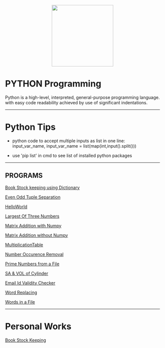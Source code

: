[<p align="center">
<img src="https://img.icons8.com/color/480/000000/python--v1.png" height='200'></p>](https://www.google.com/search?q=java&oq=java&aqs=chrome..69i57j69i59l3j69i60j69i65j69i60l2.1810j0j7&sourceid=chrome&ie=UTF-8)

# PYTHON Programming
Python is a high-level, interpreted, general-purpose programming language. with easy code readability achieved by use of significant indentations.

---

# Python Tips
* python code to accept multiple inputs as list in one line:  
input_var_name,  input_var_name = list(map(int,input().split()))

* use 'pip list' in cmd to see list of installed python packages

---

## PROGRAMS

[Book Stock keeping using Dictionary](https://github.com/004Ajay/Python/blob/main/DictBookStock.py)

[Even Odd Tuple Separation](https://github.com/004Ajay/Python/blob/main/EvenOddTuplePrint.py) 

[HelloWorld](https://github.com/004Ajay/Python/blob/main/HelloWorld.py) 

[Largest Of Three Numbers](https://github.com/004Ajay/Python/blob/main/LargestOfThreeNumbers.py) 

[Matrix Addition with Numpy](https://github.com/004Ajay/Python/blob/main/MatrixAdditionWithNumpy.py)

[Matrix Addition without Numpy](https://github.com/004Ajay/Python/blob/main/MatrixAdditionWithoutNumpy.py)

[MultiplicationTable](https://github.com/004Ajay/Python/blob/main/MultiplicationTable.py) 

[Number Occurence Removal](https://github.com/004Ajay/Python/blob/main/NumOccurenceRemoval.py) 

[Prime Numbers from a File](https://github.com/004Ajay/Python/blob/main/PrimeNumFromFile.py)

[SA & VOL of Cylinder](https://github.com/004Ajay/Python/blob/main/CylinderSA&VOL.py)

[Email Id Validity Checker](https://github.com/004Ajay/Python/blob/main/ValidityEmailId.py) 

[Word Replacing](https://github.com/004Ajay/Python/blob/main/WordReplacing.py) 

[Words in a File](https://github.com/004Ajay/Python/blob/main/WordsInFile.py) 

---
# Personal Works

[Book Stock Keeping](https://github.com/004Ajay/Python/blob/main/Personal/BookStockDict.py)